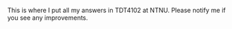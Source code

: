 This is where I put all my answers in TDT4102 at NTNU. Please notify me if you see any improvements.
